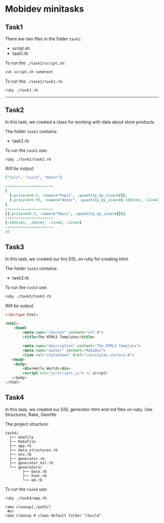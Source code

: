# Mobidev minitasks

## Task1
There are two files in the folder `task1`:
* script.sh
* task1.rb

To run the ```./task1/script.sh```:

```sh
zsh script.sh sometext
```
To run the ```./task1/task1.rb```:

```sh
ruby ./task1.rb
```

---

## Task2
In this task, we created a class for working with data about store products.

The folder `task2` contains:
* task2.rb

To run the `task2` use:
```zsh
ruby ./task2/task2.rb
```

_Will be output:_
```ruby
["Cola", "Juice", "Water"]

----------------------
[
  {:price=>40.0, :name=>"Pepsi", :quantity_by_size=>{}},
  {:price=>39.99, :name=>"Water", :quantity_by_size=>{:l033=>1, :l2=>4}}
]
----------------------
[{:price=>40.0, :name=>"Pepsi", :quantity_by_size=>{}}]
----------------------
{:l033=>3, :l05=>7, :l1=>8, :l2=>4}
----------------------
36
```

## Task3
In this task, we created our firs DSL on ruby for creating html.

The folder `task3` contains:
* task3.rb

To run the `task3` use:
```zsh
ruby ./task3/task3.rb
```

_Will be output:_
```html
<!doctype html>

<html>
    <head>
        <meta name="charset" content="utf-8">
        <title>The HTML5 Template</title>

        <meta name="description" content="The HTML5 Template">
        <meta name="author" content="MobiDev">
        <link rel="stylesheet" href="css/styles.css?v=1.0">
   <head>
    <body>
        <div>Hello World</div>
        <script src="js/scripts.js"> </ script>
   </body>
</html>

```

## Task4
In this task, we created our DSL generator html and md files on ruby.
Use Structures, Rake, Gemfile

The project structure:
```
task4/
  ├── Gemfile
  ├── Rakefile
  ├── app.rb
  ├── data_structures.rb
  ├── env.rb
  ├── generator.rb
  ├── generator_dsl.rb
  └── generators/
        ├── base.rb
        ├── html.rb
        └── md.rb
```

To run the `task4` use:
```zsh
ruby ./task4/app.rb
```


```shell
rake cleanup[./path/]
 #or 
rake cleanup # clean default folder "/build"

```